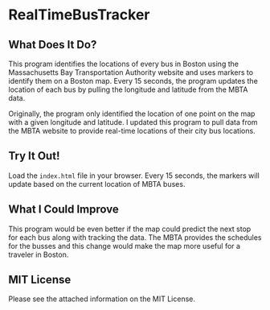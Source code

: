 # RealTimeBusTracker

## What Does It Do?
This program identifies the locations of every bus in Boston using the Massachusetts Bay Transportation Authority website and uses markers to identify them on a Boston map. Every 15 seconds, the program updates the location of each bus by pulling the longitude and latitude from the MBTA data. 

Originally, the program only identified the location of one point on the map with a given longitude and latitude. I updated this program to pull data from the MBTA website to provide real-time locations of their city bus locations.

## Try It Out!
Load the `index.html` file in your browser. Every 15 seconds, the markers will update based on the current location of MBTA buses.

## What I Could Improve
This program would be even better if the map could predict the next stop for each bus along with tracking the data. The MBTA provides the schedules for the busses and this change would make the map more useful for a traveler in Boston.

## MIT License 
Please see the attached information on the MIT License.
